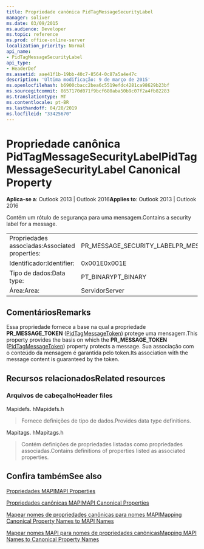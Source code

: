 ```yaml
---
title: Propriedade canônica PidTagMessageSecurityLabel
manager: soliver
ms.date: 03/09/2015
ms.audience: Developer
ms.topic: reference
ms.prod: office-online-server
localization_priority: Normal
api_name:
- PidTagMessageSecurityLabel
api_type:
- HeaderDef
ms.assetid: aae41f1b-19bb-40c7-8564-0c87a5a4e47c
description: 'Última modificação: 9 de março de 2015'
ms.openlocfilehash: b6900cbacc2bea6c5519efdc4281ca98629b23bf
ms.sourcegitcommit: 8657170d071f9bcf680aba50b9c07f2a4fb82283
ms.translationtype: MT
ms.contentlocale: pt-BR
ms.lasthandoff: 04/28/2019
ms.locfileid: "33425670"
---
```

# <a name="pidtagmessagesecuritylabel-canonical-property"></a><span data-ttu-id="9a2e8-103">Propriedade canônica PidTagMessageSecurityLabel</span><span class="sxs-lookup"><span data-stu-id="9a2e8-103">PidTagMessageSecurityLabel Canonical Property</span></span>

  
  
<span data-ttu-id="9a2e8-104">**Aplica-se a**: Outlook 2013 | Outlook 2016</span><span class="sxs-lookup"><span data-stu-id="9a2e8-104">**Applies to**: Outlook 2013 | Outlook 2016</span></span> 
  
<span data-ttu-id="9a2e8-105">Contém um rótulo de segurança para uma mensagem.</span><span class="sxs-lookup"><span data-stu-id="9a2e8-105">Contains a security label for a message.</span></span>
  
|||
|:-----|:-----|
|<span data-ttu-id="9a2e8-106">Propriedades associadas:</span><span class="sxs-lookup"><span data-stu-id="9a2e8-106">Associated properties:</span></span>  <br/> |<span data-ttu-id="9a2e8-107">PR_MESSAGE_SECURITY_LABEL</span><span class="sxs-lookup"><span data-stu-id="9a2e8-107">PR_MESSAGE_SECURITY_LABEL</span></span>  <br/> |
|<span data-ttu-id="9a2e8-108">Identificador:</span><span class="sxs-lookup"><span data-stu-id="9a2e8-108">Identifier:</span></span>  <br/> |<span data-ttu-id="9a2e8-109">0x001E</span><span class="sxs-lookup"><span data-stu-id="9a2e8-109">0x001E</span></span>  <br/> |
|<span data-ttu-id="9a2e8-110">Tipo de dados:</span><span class="sxs-lookup"><span data-stu-id="9a2e8-110">Data type:</span></span>  <br/> |<span data-ttu-id="9a2e8-111">PT_BINARY</span><span class="sxs-lookup"><span data-stu-id="9a2e8-111">PT_BINARY</span></span>  <br/> |
|<span data-ttu-id="9a2e8-112">Área:</span><span class="sxs-lookup"><span data-stu-id="9a2e8-112">Area:</span></span>  <br/> |<span data-ttu-id="9a2e8-113">Servidor</span><span class="sxs-lookup"><span data-stu-id="9a2e8-113">Server</span></span>  <br/> |
   
## <a name="remarks"></a><span data-ttu-id="9a2e8-114">Comentários</span><span class="sxs-lookup"><span data-stu-id="9a2e8-114">Remarks</span></span>

<span data-ttu-id="9a2e8-115">Essa propriedade fornece a base na qual a propriedade **PR_MESSAGE_TOKEN** ([PidTagMessageToken](pidtagmessagetoken-canonical-property.md)) protege uma mensagem.</span><span class="sxs-lookup"><span data-stu-id="9a2e8-115">This property provides the basis on which the **PR_MESSAGE_TOKEN** ([PidTagMessageToken](pidtagmessagetoken-canonical-property.md)) property protects a message.</span></span> <span data-ttu-id="9a2e8-116">Sua associação com o conteúdo da mensagem é garantida pelo token.</span><span class="sxs-lookup"><span data-stu-id="9a2e8-116">Its association with the message content is guaranteed by the token.</span></span>
  
## <a name="related-resources"></a><span data-ttu-id="9a2e8-117">Recursos relacionados</span><span class="sxs-lookup"><span data-stu-id="9a2e8-117">Related resources</span></span>

### <a name="header-files"></a><span data-ttu-id="9a2e8-118">Arquivos de cabeçalho</span><span class="sxs-lookup"><span data-stu-id="9a2e8-118">Header files</span></span>

<span data-ttu-id="9a2e8-119">Mapidefs. h</span><span class="sxs-lookup"><span data-stu-id="9a2e8-119">Mapidefs.h</span></span>
  
> <span data-ttu-id="9a2e8-120">Fornece definições de tipo de dados.</span><span class="sxs-lookup"><span data-stu-id="9a2e8-120">Provides data type definitions.</span></span>
    
<span data-ttu-id="9a2e8-121">Mapitags. h</span><span class="sxs-lookup"><span data-stu-id="9a2e8-121">Mapitags.h</span></span>
  
> <span data-ttu-id="9a2e8-122">Contém definições de propriedades listadas como propriedades associadas.</span><span class="sxs-lookup"><span data-stu-id="9a2e8-122">Contains definitions of properties listed as associated properties.</span></span>
    
## <a name="see-also"></a><span data-ttu-id="9a2e8-123">Confira também</span><span class="sxs-lookup"><span data-stu-id="9a2e8-123">See also</span></span>



[<span data-ttu-id="9a2e8-124">Propriedades MAPI</span><span class="sxs-lookup"><span data-stu-id="9a2e8-124">MAPI Properties</span></span>](mapi-properties.md)
  
[<span data-ttu-id="9a2e8-125">Propriedades canônicas MAPI</span><span class="sxs-lookup"><span data-stu-id="9a2e8-125">MAPI Canonical Properties</span></span>](mapi-canonical-properties.md)
  
[<span data-ttu-id="9a2e8-126">Mapear nomes de propriedades canônicas para nomes MAPI</span><span class="sxs-lookup"><span data-stu-id="9a2e8-126">Mapping Canonical Property Names to MAPI Names</span></span>](mapping-canonical-property-names-to-mapi-names.md)
  
[<span data-ttu-id="9a2e8-127">Mapear nomes MAPI para nomes de propriedades canônicas</span><span class="sxs-lookup"><span data-stu-id="9a2e8-127">Mapping MAPI Names to Canonical Property Names</span></span>](mapping-mapi-names-to-canonical-property-names.md)

